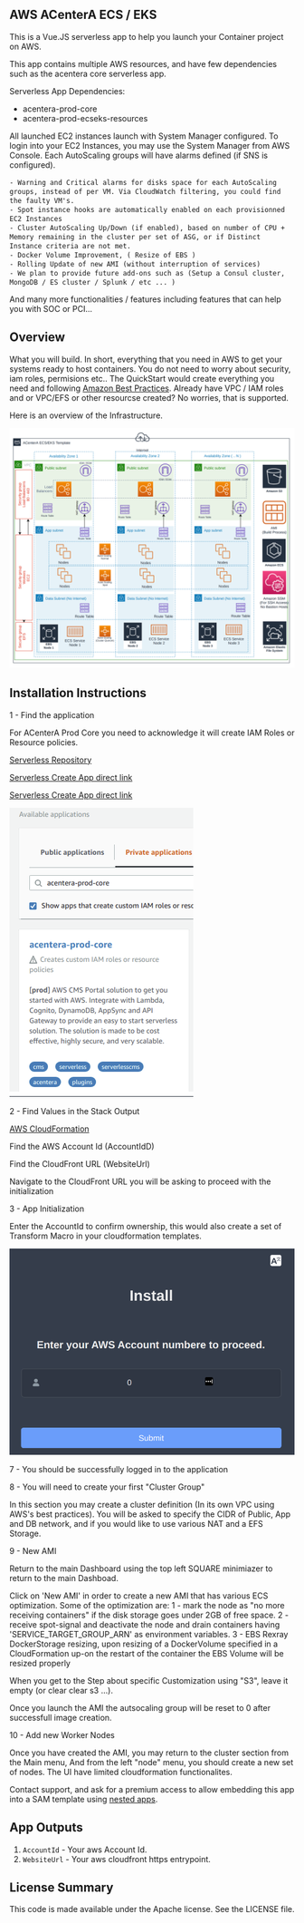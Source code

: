 ## AWS ACenterA ECS / EKS

This is a Vue.JS serverless app to help you launch your Container project on AWS. 

This app contains multiple AWS resources, and have few dependencies such as the acentera core serverless app.

Serverless App Dependencies:

   - acentera-prod-core
   - acentera-prod-ecseks-resources


  All launched EC2 instances launch with System Manager configured. To login into your EC2 Instances, you may use the System Manager from AWS Console.
  Each AutoScaling groups will have alarms defined (if SNS is configured). 
  
    - Warning and Critical alarms for disks space for each AutoScaling groups, instead of per VM. Via CloudWatch filtering, you could find the faulty VM's.
    - Spot instance hooks are automatically enabled on each provisionned EC2 Instances
    - Cluster AutoScaling Up/Down (if enabled), based on number of CPU + Memory remaining in the cluster per set of ASG, or if Distinct Instance criteria are not met.
    - Docker Volume Improvement, ( Resize of EBS )
    - Rolling Update of new AMI (without interruption of services)
    - We plan to provide future add-ons such as (Setup a Consul cluster, MongoDB / ES cluster / Splunk / etc ... )
  
  And many more functionalities / features including features that can help you with SOC or PCI...

## Overview
  
  What you will build. In short, everything that you need in AWS to get your systems ready to host containers. 
  You do not need to worry about security, iam roles, permisions etc.. The QuickStart would create everything you need and following
  [Amazon Best Practices](https://docs.aws.amazon.com/vpc/latest/userguide/vpc-recommended-nacl-rules.html).
  Already have VPC / IAM roles and or VPC/EFS or other resourcse created? No worries, that is supported.

  Here is an overview of the Infrastructure. 

  ![AWS VPC Infrastructure](https://github.com/ACenterA/acentera-aws-ecseks/raw/master/docs/images/AWS_ECS_EKS_GENERIC_INFRA.png)


## Installation Instructions

1 - Find the application

  For ACenterA Prod Core you need to acknowledge it will create IAM Roles or Resource policies.

  [Serverless Repository](https://console.aws.amazon.com/serverlessrepo/home?region=us-east-1#/available-applications)

  [Serverless Create App direct link](https://console.aws.amazon.com/lambda/home?region=us-east-1#/create/app?applicationId=arn:aws:serverlessrepo:us-east-1:356769441913:applications/acentera-prod-ecseks-resources)

  [Serverless Create App direct link](https://console.aws.amazon.com/lambda/home?region=us-east-1#/create/app?applicationId=arn:aws:serverlessrepo:us-east-1:356769441913:applications/acentera-prod-ecseks)

  ![01 - Serverless App Core](https://github.com/ACenterA/acentera-aws-core/raw/master/docs/images/01_ACENTERA_CORE_PROD.png)

2 - Find Values in the Stack Output
 
  [AWS CloudFormation](https://console.aws.amazon.com/cloudformation/home?region=us-east-1#/stacks?filter=active)

  Find the AWS Account Id (AccountIdD)

  Find the CloudFront URL (WebsiteUrl)

  Navigate to the CloudFront URL you will be asking to proceed with the initialization

3 - App Initialization

  Enter the AccountId to confirm ownership, this would also create a set of Transform Macro in your cloudformation templates.

  ![04 - Serverless App Configuration](https://github.com/ACenterA/acentera-aws-core/raw/master/docs/images/04_ACENTERA_BOOTSTRAP.png)

7 - You should be successfully logged in to the application

8 - You will need to create your first "Cluster Group"
   
   In this section you may create a cluster definition (In its own VPC using AWS's best practices).
   You will be asked to specify the CIDR  of Public, App and DB network, and if you would like to use various
   NAT and a EFS Storage.

9 - New AMI
   
   Return to the main Dashboard using the top left SQUARE minimiazer to return to the main Dashboad.
 
   Click on 'New AMI' in order to create a new AMI that has various ECS optimization. 
   Some of the optimization are:
      1 - mark the node as "no more receiving containers" if the disk storage goes under 2GB of free space.
      2 - receive spot-signal and deactivate the node and drain containers having 'SERVICE_TARGET_GROUP_ARN' as environment variables.
      3 - EBS Rexray DockerStorage resizing, upon resizing of a DockerVolume specified in a CloudFormation up-on the restart of the container the EBS Volume will be resized properly

   
   When you get to the Step about specific Customization using "S3", leave it empty (or clear clear s3 ...).

   Once you launch the AMI the autsocaling group will be reset to 0 after successfull image creation.

10 - Add new Worker Nodes
   
   Once you have created the AMI, you may return to the cluster section from the Main menu,
   And from the left "node" menu, you should create a new set of nodes. The UI have limited cloudformation functionalites.
   

Contact support, and ask for a premium access to allow embedding this app into a SAM template using [nested apps](https://github.com/awslabs/serverless-application-model/blob/master/versions/2016-10-31.md#awsserverlessapplication).


## App Outputs

1. `AccountId` - Your aws Account Id.
1. `WebsiteUrl` - Your aws cloudfront https entrypoint.

## License Summary

This code is made available under the Apache license. See the LICENSE file.
